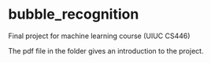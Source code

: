 # bubble_recognition
Final project for machine learning course (UIUC CS446)

The pdf file in the folder gives an introduction to the project.
